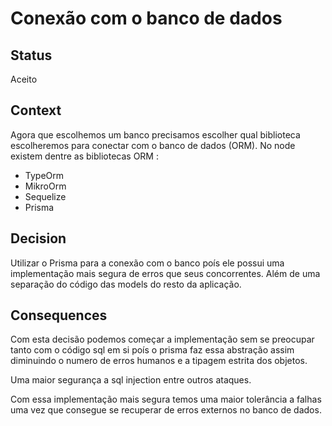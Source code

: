 # Conexão com o banco de dados

## Status

Aceito

## Context

Agora que escolhemos um banco precisamos escolher qual biblioteca escolheremos para conectar com o banco de dados (ORM). No node existem dentre as bibliotecas ORM :

- TypeOrm
- MikroOrm
- Sequelize
- Prisma

## Decision

Utilizar o Prisma para a conexão com o banco poís ele possui uma implementação mais segura de erros que seus concorrentes. Além de uma separação do código das models do resto da aplicação.

## Consequences

Com esta decisão podemos começar a implementação sem se preocupar tanto com o código sql em si poís o prisma faz essa abstração assim diminuindo o numero de erros humanos e a tipagem estrita dos objetos.

Uma maior segurança a sql injection entre outros ataques.

Com essa implementação mais segura temos uma maior tolerância a falhas uma vez que consegue se recuperar de erros externos no banco de dados.
